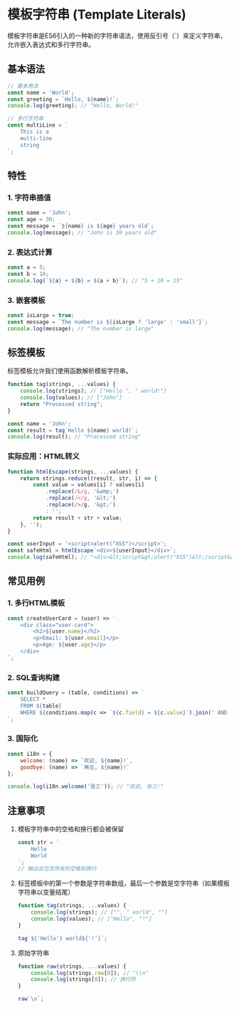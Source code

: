 # 模板字符串 (Template Literals)

模板字符串是ES6引入的一种新的字符串语法，使用反引号（`）来定义字符串，允许嵌入表达式和多行字符串。

## 基本语法

```javascript
// 基本用法
const name = 'World';
const greeting = `Hello, ${name}!`;
console.log(greeting); // "Hello, World!"

// 多行字符串
const multiLine = `
    This is a
    multi-line
    string
`;
```

## 特性

### 1. 字符串插值

```javascript
const name = 'John';
const age = 30;
const message = `${name} is ${age} years old`;
console.log(message); // "John is 30 years old"
```

### 2. 表达式计算

```javascript
const a = 5;
const b = 10;
console.log(`${a} + ${b} = ${a + b}`); // "5 + 10 = 15"
```

### 3. 嵌套模板

```javascript
const isLarge = true;
const message = `The number is ${isLarge ? 'large' : 'small'}`;
console.log(message); // "The number is large"
```

## 标签模板

标签模板允许我们使用函数解析模板字符串。

```javascript
function tag(strings, ...values) {
    console.log(strings); // ["Hello ", " world!"]
    console.log(values); // ["John"]
    return "Processed string";
}

const name = 'John';
const result = tag`Hello ${name} world!`;
console.log(result); // "Processed string"
```

### 实际应用：HTML转义

```javascript
function htmlEscape(strings, ...values) {
    return strings.reduce((result, str, i) => {
        const value = values[i] ? values[i]
            .replace(/&/g, '&amp;')
            .replace(/</g, '&lt;')
            .replace(/>/g, '&gt;')
            : '';
        return result + str + value;
    }, '');
}

const userInput = '<script>alert("XSS")</script>';
const safeHtml = htmlEscape`<div>${userInput}</div>`;
console.log(safeHtml); // "<div>&lt;script&gt;alert("XSS")&lt;/script&gt;</div>"
```

## 常见用例

### 1. 多行HTML模板

```javascript
const createUserCard = (user) => `
    <div class="user-card">
        <h2>${user.name}</h2>
        <p>Email: ${user.email}</p>
        <p>Age: ${user.age}</p>
    </div>
`;
```

### 2. SQL查询构建

```javascript
const buildQuery = (table, conditions) => `
    SELECT *
    FROM ${table}
    WHERE ${conditions.map(c => `${c.field} = ${c.value}`).join(' AND ')}
`;
```

### 3. 国际化

```javascript
const i18n = {
    welcome: (name) => `欢迎, ${name}!`,
    goodbye: (name) => `再见, ${name}!`
};

console.log(i18n.welcome('张三')); // "欢迎, 张三!"
```

## 注意事项

1. 模板字符串中的空格和换行都会被保留

    ```javascript
    const str = `
        Hello
        World
    `;
    // 输出会包含所有的空格和换行
    ```

2. 标签模板中的第一个参数是字符串数组，最后一个参数是空字符串（如果模板字符串以变量结尾）

    ```javascript
    function tag(strings, ...values) {
        console.log(strings); // ["", " world", ""]
        console.log(values); // ["Hello", "!"]
    }

    tag`${'Hello'} world${'!'}`;
    ```

3. 原始字符串

    ```javascript
    function raw(strings, ...values) {
        console.log(strings.raw[0]); // "\\n"
        console.log(strings[0]); // 换行符
    }

    raw`\n`;
    ```
